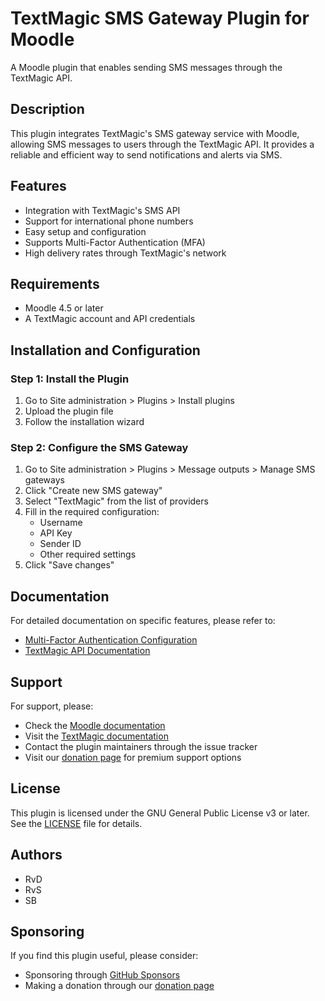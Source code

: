 # TextMagic SMS Gateway Plugin for Moodle

A Moodle plugin that enables sending SMS messages through the TextMagic API.

## Description

This plugin integrates TextMagic's SMS gateway service with Moodle, allowing SMS messages to users through the TextMagic API. It provides a reliable and efficient way to send notifications and alerts via SMS.

## Features

- Integration with TextMagic's SMS API
- Support for international phone numbers
- Easy setup and configuration
- Supports Multi-Factor Authentication (MFA)
- High delivery rates through TextMagic's network

## Requirements
- Moodle 4.5 or later
- A TextMagic account and API credentials

## Installation and Configuration

### Step 1: Install the Plugin
1. Go to Site administration > Plugins > Install plugins
2. Upload the plugin file
3. Follow the installation wizard

### Step 2: Configure the SMS Gateway
1. Go to Site administration > Plugins > Message outputs > Manage SMS gateways
2. Click "Create new SMS gateway"
3. Select "TextMagic" from the list of providers
4. Fill in the required configuration:
   - Username
   - API Key
   - Sender ID
   - Other required settings
5. Click "Save changes"

## Documentation

For detailed documentation on specific features, please refer to:
- [Multi-Factor Authentication Configuration](docs/mfa-configuration.md)
- [TextMagic API Documentation](https://www.textmagic.com/docs/api/)

## Support

For support, please:
- Check the [Moodle documentation](https://docs.moodle.org/)
- Visit the [TextMagic documentation](https://www.textmagic.com/docs/)
- Contact the plugin maintainers through the issue tracker
- Visit our [donation page](https://customerpanel.sebsoft.nl/sebsoft/donate/intro.php) for premium support options

## License

This plugin is licensed under the GNU General Public License v3 or later. See the [LICENSE](LICENSE) file for details.

## Authors

- RvD
- RvS
- SB

## Sponsoring

If you find this plugin useful, please consider:
- Sponsoring through [GitHub Sponsors](https://github.com/sponsors/sebsoftnl)
- Making a donation through our [donation page](https://customerpanel.sebsoft.nl/sebsoft/donate/intro.php) 
